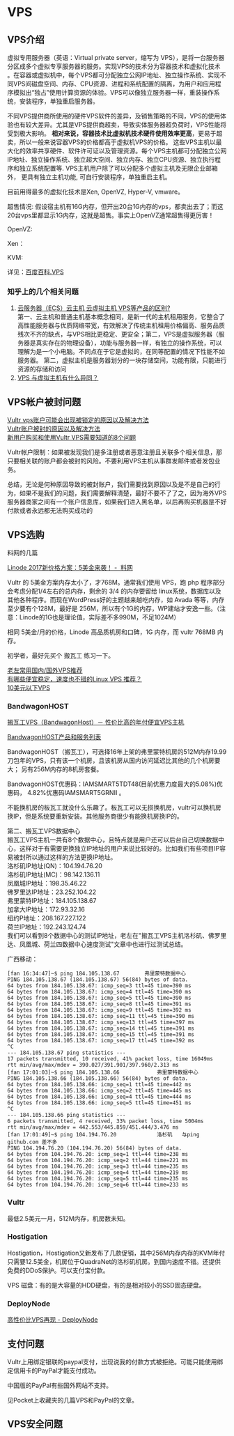 # VPS

## VPS介绍

虚拟专用服务器（英语：Virtual private server，缩写为 VPS），是将一台服务器分区成多个虚拟专享服务器的服务。实现VPS的技术分为容器技术和虚拟化技术 。在容器或虚拟机中，每个VPS都可分配独立公网IP地址、独立操作系统、实现不同VPS间磁盘空间、内存、CPU资源、进程和系统配置的隔离，为用户和应用程序模拟出“独占”使用计算资源的体验。VPS可以像独立服务器一样，重装操作系统，安装程序，单独重启服务器。

不同VPS提供商所使用的硬件VPS软件的差异，及销售策略的不同，VPS的使用体验也有较大差异。尤其是VPS提供商超卖，导致实体服务器超负荷时，VPS性能将受到极大影响。 **相对来说，容器技术比虚拟机技术硬件使用效率更高**，更易于超卖，所以一般来说容器VPS的价格都高于虚拟机VPS的价格。 这些VPS主机以最大化的效率共享硬件、软件许可证以及管理资源。每个VPS主机都可分配独立公网IP地址、独立操作系统、独立超大空间、独立内存、独立CPU资源、独立执行程序和独立系统配置等. VPS主机用户除了可以分配多个虚拟主机及无限企业邮箱外， 更具有独立主机功能, 可自行安装程序，单独重启主机。



目前用得最多的虚拟化技术是Xen, OpenVZ, Hyper-V, vmware。


超售情况: 假设宿主机有16G内存，但开出20台1G内存的vps，都卖出去了；而这20台vps里都显示1G内存，这就是超售。事实上OpenVZ通常超售得更厉害！

OpenVZ:  

Xen： 

KVM:  

详见：[百度百科.VPS](http://baike.baidu.com/item/VPS)  




### 知乎上的几个相关问题

1.  [云服务器（ECS）云主机 云虚拟主机 VPS等产品的区别?](https://www.zhihu.com/question/46387307/answer/134871803)  
  第一、云主机和普通主机基本概念相同，是新一代的主机租用服务，它整合了高性能服务器与优质网络带宽，有效解决了传统主机租用价格偏高、服务品质残次不齐的缺点，与VPS相比更稳定、更安全；第二，VPS是虚拟服务器（服务器是真实存在的物理设备），功能与服务器一样，有独立的操作系统，可以理解为是一个小电脑。不同点在于它是虚拟的，在同等配置的情况下性能不如服务器。
  第二，虚拟主机是服务器划分的一块存储空间，功能有限，只能进行资源的存储和访问
2.  [VPS 与虚拟主机有什么异同？](https://www.zhihu.com/question/19856629)  



## VPS帐户被封问题
[Vultr vps账户可能会出现被锁定的原因以及解决方法](http://www.vpspp.com/240.html)  
[Vultr账户被封的原因以及解决方法](https://www.vultrclub.com/76.html)  
[新用户购买和使用Vultr VPS需要知道的8个问题](http://www.chinaz.com/web/2015/1214/483003.shtml)  

Vultr帐户限制：如果被发现我们是多注册或者恶意注册且关联多个相关信息，那只要相关联的账户都会被封的风险。不要利用VPS主机从事群发邮件或者发包业务。








总结，无论是何种原因导致的被封账户，我们需要找到原因以及是不是自己的行为，如果不是我们的问题，我们需要解释清楚，最好不要不了了之，因为海外VPS服务器商家之间有一个账户信息库，如果我们进入黑名单，以后再购买机器是不好付款或者永远都无法购买成功的





## VPS选购

料网的几篇

[Linode 2017新价格方案：5美金来袭！ -  料网](https://www.liaosam.com/linode-2017-new-plan.html)

Vultr 的 5美金方案内存太小了，才768M。通常我们使用 VPS，跑 php 程序部分会考虑分配1/4左右的总内存，剩余的 3/4 的内存要留给 linux系统，数据库以及其他各种程序。而现在WordPress好的主题越来越吃内存，如 Avada 等等，内存至少要有个128M，最好是 256M，所以有个1G的内存，WP建站才安逸一些。（注意：Linode的1G也是理论值，实际差不多990M，不足1024M）

相同 5美金/月的价格，Linode 高品质机房和口碑，1G 内存，而 vultr 768MB 内存。





初学者，最好先买个 搬瓦工 练习一下。

[老左常用国内/国外VPS推荐](http://www.laozuo.org/myvps)  
[有哪些便宜稳定，速度也不错的Linux VPS 推荐？](https://www.zhihu.com/question/20800554)  
[10美元以下VPS](https://www.vpser.net/ten-dollars-vps)  


### BandwagonHOST
[搬瓦工VPS（BandwagonHost）－ 性价比高的年付便宜VPS主机](http://www.laozuo.org/bandwagonhost)  

[BandwagonHOST产品和服务列表](https://bwh1.net/cart.php?gid=1)  

BandwagonHOST（搬瓦工），可选择16年上架的弗里蒙特机房的512M内存19.99刀包年的VPS，只有该一个机房，且该机房从国内访问延迟比其他的几个机房要大；
另有256M内存的8机房套餐。

BandwagonHOST优惠码：IAMSMART5TDT48(目前优惠力度最大的5.08%)优惠码， 4.82%优惠码IAMSMART5GRNII 。


不能换机房的板瓦工就没什么乐趣了。板瓦工可以无损换机房，vultr可以换机房换IP，但是系统要重新安装。其他服务商很少有能换机房换IP的。


第二、搬瓦工VPS数据中心  
搬瓦工VPS主机一共有8个数据中心，且特点就是用户还可以后台自己切换数据中心，这样对于有需要更换独立IP地址的用户来说比较好的。比如我们有些项目IP容易被封所以通过这样的方法更换IP地址。  
洛杉矶IP地址(QN)：104.194.76.20  
洛杉矶IP地址(MC)：98.142.136.11  
凤凰城IP地址：198.35.46.22  
佛罗里达IP地址：23.252.104.22  
弗里蒙特IP地址：184.105.138.67  
加拿大IP地址：172.93.32.16  
纽约P地址：208.167.227.122  
荷兰IP地址：192.243.124.74  
我们可以看到8个数据中心的测试IP地址，老左在"搬瓦工VPS主机洛杉矶、佛罗里达、凤凰城、荷兰四数据中心速度测试"文章中也进行过测试总结。  


广西移动：

```
[fan 16:34:47]~$ ping 184.105.138.67		弗里蒙特数据中心
PING 184.105.138.67 (184.105.138.67) 56(84) bytes of data.
64 bytes from 184.105.138.67: icmp_seq=3 ttl=45 time=390 ms
64 bytes from 184.105.138.67: icmp_seq=4 ttl=45 time=390 ms
64 bytes from 184.105.138.67: icmp_seq=5 ttl=45 time=390 ms
64 bytes from 184.105.138.67: icmp_seq=8 ttl=45 time=391 ms
64 bytes from 184.105.138.67: icmp_seq=9 ttl=45 time=392 ms
64 bytes from 184.105.138.67: icmp_seq=11 ttl=45 time=390 ms
64 bytes from 184.105.138.67: icmp_seq=13 ttl=45 time=397 ms
64 bytes from 184.105.138.67: icmp_seq=14 ttl=45 time=391 ms
64 bytes from 184.105.138.67: icmp_seq=15 ttl=45 time=391 ms
64 bytes from 184.105.138.67: icmp_seq=17 ttl=45 time=392 ms
^C
--- 184.105.138.67 ping statistics ---
17 packets transmitted, 10 received, 41% packet loss, time 16049ms
rtt min/avg/max/mdev = 390.027/391.901/397.960/2.313 ms
[fan 17:01:03]~$ ping 184.105.138.66			弗里蒙特数据中心
PING 184.105.138.66 (184.105.138.66) 56(84) bytes of data.
64 bytes from 184.105.138.66: icmp_seq=1 ttl=45 time=442 ms
64 bytes from 184.105.138.66: icmp_seq=2 ttl=45 time=445 ms
64 bytes from 184.105.138.66: icmp_seq=4 ttl=45 time=444 ms
64 bytes from 184.105.138.66: icmp_seq=5 ttl=45 time=451 ms
^C
--- 184.105.138.66 ping statistics ---
6 packets transmitted, 4 received, 33% packet loss, time 5004ms
rtt min/avg/max/mdev = 442.553/445.859/451.444/3.476 ms
[fan 17:01:49]~$ ping 104.194.76.20				洛杉矶   与ping github.com 差不多
PING 104.194.76.20 (104.194.76.20) 56(84) bytes of data.
64 bytes from 104.194.76.20: icmp_seq=1 ttl=44 time=238 ms
64 bytes from 104.194.76.20: icmp_seq=2 ttl=44 time=221 ms
64 bytes from 104.194.76.20: icmp_seq=3 ttl=44 time=235 ms
64 bytes from 104.194.76.20: icmp_seq=4 ttl=44 time=219 ms
64 bytes from 104.194.76.20: icmp_seq=5 ttl=44 time=235 ms
64 bytes from 104.194.76.20: icmp_seq=6 ttl=44 time=233 ms

```



### Vultr
最低2.5美元一月，512M内存，机房数未知。



### Hostigation

Hostigation，Hostigation又新发布了几款促销，其中256M内存内存的KVM年付只需要12.5美金，机房位于QuadraNet的洛杉矶机房。到国内速度不错。还提供免费的DDoS保护。可以支付宝付款。



VPS 磁盘：有的是大容量的HDD硬盘，有的是相对较小的SSD固态硬盘。


### DeployNode
[高性价比VPS再现 - DeployNode](https://blog.phpgao.com/deploynode.html)  






## 支付问题
Vultr上用绑定银联的paypal支付，出现说我的付款方式被拒绝。可能只能使用绑定信用卡的PayPal才能支付成功。

中国版的PayPal有些国外网站不支持。

见Pocket上收藏夹的几篇VPS和PayPal的文章。






## VPS安全问题




